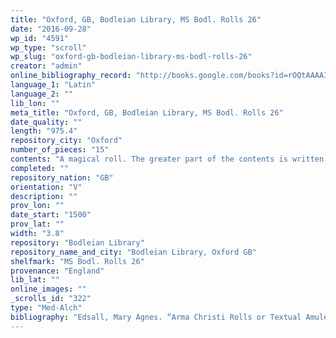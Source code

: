 ```yaml
---
title: "Oxford, GB, Bodleian Library, MS Bodl. Rolls 26"
date: "2016-09-28"
wp_id: "4591"
wp_type: "scroll"
wp_slug: "oxford-gb-bodleian-library-ms-bodl-rolls-26"
creator: "admin"
online_bibliography_record: "http://books.google.com/books?id=rOQtAAAAIAAJ&pg=PA558&lpg=PA558&dq=bodleian+library+pedigree+roll+2&source=bl&ots=YViuDY6a0W&sig=pR7fAhw7X8fupSiBIUJnBkRSl3I&hl=en&sa=X&ei=_-HCU4qzOMykyATosYLgCg&ved=0CD0Q6AEwBQ#v=onepage&q=bodleian%20library%20pedigree%20roll%202&f=false  p.590"
language_1: "Latin"
language_2: ""
lib_lon: ""
meta_title: "Oxford, GB, Bodleian Library, MS Bodl. Rolls 26"
date_quality: ""
length: "975.4"
repository_city: "Oxford"
number_of_pieces: "15"
contents: "A magical roll. The greater part of the contents is written the legnth way of the roll in a long line, between two rows of magical symbols. The incantation commences with the names of God which are followed by verses from the Gospel of John and conclude with the Lord's Prayer in Greek."
completed: ""
repository_nation: "GB"
orientation: "V"
description: ""
prov_lon: ""
date_start: "1500"
prov_lat: ""
width: "3.8"
repository: "Bodleian Library"
repository_name_and_city: "Bodleian Library, Oxford GB"
shelfmark: "MS Bodl. Rolls 26"
provenance: "England"
lib_lat: ""
online_images: ""
_scrolls_id: "322"
type: "Med-Alch"
bibliography: "Edsall, Mary Agnes. “Arma Christi Rolls or Textual Amulets?: The Narrow Roll Format Manuscripts of ‘O Vernicle.’” Magic,Ritual, and Witchcraft 9, no. 2 (2014): 178–209."
---
```



